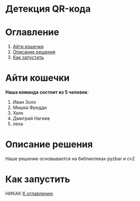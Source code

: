 # Детекция QR-кода
# Оглавление
1. [Айти кошечки](#Айти-кошечки)
2. [Описание решения](#описание-решения)
3. [Как запустить](#как-запустить)

# Айти кошечки
__Наша команда состоит из 5 человек__:
1. Иван Золо
2. Мишка Фредди
3. Халк
4. Дмитрий Нагиев
5. леха

# Описание решения
Наше решение основывается на библиотеках pyzbar и cv2


# Как запустить
НИКАК
[К оглавлению](#оглавление)
